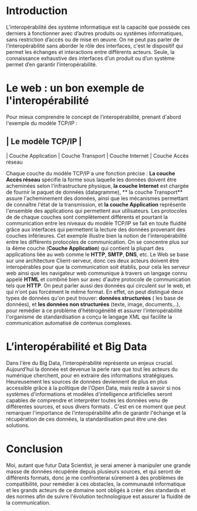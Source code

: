 ﻿# Introduction

L’interopérabilité des système informatique est la capacité que possède ces derniers à fonctionner avec d’autres produits ou systèmes informatiques, sans restriction d’accès ou de mise en œuvre. On ne peut pas parler de l’interopérabilité sans aborder le rôle des interfaces, c'est le dispositif qui permet les échanges et interactions entre différents acteurs. Seule, la connaissance exhaustive des interfaces d’un produit ou d’un système permet d’en garantir l’interopérabilité.

# Le web : un bon exemple de l'interopérabilité

Pour mieux comprendre le concept de l’interopérabilité, prenant d'abord l'exemple du modèle TCP/IP :

|  Le modèle TCP/IP		 |
--------------------------
| Couche Application
| Couche Transport
| Couche Internet
| Couche Accès réseau

Chaque couche du modèle TCP/IP a une fonction précise : **La couche Accès réseau** spécifie la forme sous laquelle les données doivent être acheminées selon l'infrastructure physique, **la couche Internet** est chargée de fournir le paquet de données (datagramme), ** la couche Transport** assure l'acheminement des données, ainsi que les mécanismes permettant de connaître l'état de la transmission, et **la couche Application** représente l'ensemble des applications qui permettent aux utilisateurs. Les protocoles de de chaque couches sont complètement différents et pourtant la communication entre les niveaux du modèle TCP/IP se fait en toute fluidité grâce aux interfaces qui permettent la lecture des données provenant des couches inférieures. Cet exemple illustre bien la notion de l'interopérabilité entre les différents protocoles de communication. 
On se concentre plus sur la 4ème couche (**Couche Application**) qui contient la plupart des applications liée au web comme le **HTTP**, **SMTP**, **DNS**, etc. Le Web se base sur une architecture Client-serveur, donc ces deux acteurs doivent être interopérables pour que la communication soit établis, pour cela les serveur web ainsi que les navigateur web communique à travers un langage connu appelé **HTML** et combiné bien sur avec d'autre protocole de communication tels que **HTTP**.
On peut parler aussi des données qui circulent sur le web, et qui n'ont pas forcément le même format. En effet, on peut distingué deux types de données qu'on peut trouver: **données structurées** ( les base de données), et **les données non structurées** (texte, image, documents,..), pour remédier à ce problème d'hétérogénéité et assurer l'interopérabilité l'organisme de standardisation a conçu le langage XML qui facilite la communication automatisé de contenus complexes.

# L’interopérabilité et Big Data

Dans l'ère du Big Data, l’interopérabilité représente un enjeux crucial. Aujourd’hui la donnée est devenue la perle rare que tout les acteurs du numérique cherchent, pour en extraire des informations stratégiques. Heureusement les sources de données deviennent de plus en plus accessible grâce à la politique de l'Open Data, mais reste à savoir si nos systèmes d'informations et modèles d'intelligence artificielles seront capables de comprendre et interpréter toutes les données venu de différentes sources, et sous divers formats . C'est en ce moment que peut remarquer l'importance de  l’interopérabilité afin de garantir l'échange et la récupération de ces données, la standardisation peut être une des solutions.

# Conclusion
Moi, autant que futur Data Scientist, je serai amener à manipuler une grande masse de données récupérée depuis plusieurs sources, et qui seront de différents formats, donc je me confronterai sûrement à des problèmes de compatibilité, pour remédier à ces obstacles, la communauté informatique et les grands acteurs de ce domaine sont obligés à créer des standards et des normes afin de suivre l'évolution technologique est assurer la fluidité de la communication.
